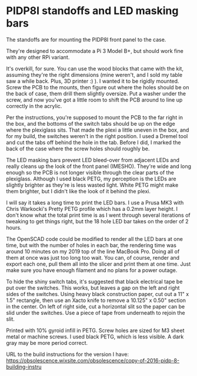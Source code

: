 # PIDP8I standoffs and LED masking bars

The standoffs are for mounting the PIDP8I front panel to the case.

They're designed to accommodate a Pi 3 Model B+, but should work fine with any
other RPi variant.

It's overkill, for sure.  You can use the wood blocks that came with the kit,
assuming they're the right dimensions (mine weren't, and I sold my table saw a
while back. Plus, 3D printer :) ). I wanted it to be rigidly mounted. Screw the
PCB to the mounts, then figure out where the holes should be on the back of
case, them drill them slightly oversize. Put a washer under the screw, and now
you've got a little room to shift the PCB around to line up correctly in the
acrylic.

Per the instructions, you're supposed to mount the PCB to the far right in the
box, and the bottoms of the switch tabs should be up on the edge where the
plexiglass sits. That made the plexi a little uneven in the box, and for my
build, the switches weren't in the right position. I used a Dremel tool and cut
the tabs off behind the hole in the tab. Before I did, I marked the back of the
case where the screw holes should roughly be.

The LED masking bars prevent LED bleed-over from adjacent LEDs and really
cleans up the look of the front panel (IMESHO). They're wide and long enough so
the PCB is not longer visible through the clear parts of the plexiglass.
Although I used black PETG, my perception is the LEDs are slightly brighter as
they're is less wasted light. White PETG might make them brighter, but I didn't
like the look of it behind the plexi.

I will say it takes a long time to print the LED bars. I use a Prusa MK3 with
Chris Warkocki's Pretty PETG profile which has a 0.2mm layer height. I don't
know what the total print time is as I went through several iterations of
tweaking to get things right, but the 18 hole LED bar takes on the order of 2
hours.

The OpenSCAD code could be modified to render all the LED bars at one time, but
with the number of holes in each bar, the rendering time was around 10 minutes
on my 2019 top of the line MacBook Pro. Doing all of them at once was just too
long too wait. You can, of course, render and export each one, pull them all
into the slicer and print them at one time. Just make sure you have enough
filament and no plans for a power outage.

To hide the shiny switch tabs, it's suggested that black electrical tape be put
over the switches. This works, but leaves a gap on the left and right sides of
the switches. Using heavy black construction paper, cut out a 11" x 1.5"
rectangle, then use an Xacto knife to remove a 10.125" x 0.50" section in the
center. On left of right side, cut a horizontal slit so the paper can be slid
under the switches. Use a piece of tape from underneath to rejoin the slit.

Printed with 10% gyroid infill in PETG. Screw holes are sized for M3 sheet
metal or machine screws. I used black PETG, which is less visible. A dark
gray may be more period correct.

URL to the build instructions for the version I have: https://obsolescence.wixsite.com/obsolescence/copy-of-2016-pidp-8-building-instru
